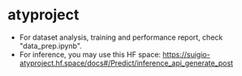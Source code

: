 # atyproject


- For dataset analysis, training and performance report, check "data_prep.ipynb".
- For inference, you may use this HF space: https://suigio-atyproject.hf.space/docs#/Predict/inference_api_generate_post
